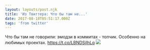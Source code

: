 ```yaml
---
layout: layouts/post.njk
title: 'Из Твиттера: Что бы там не...'
date: 2017-08-18T05:51:17.000Z
tags: 'from twitter'
---
```



Что бы там не говорили: эмодзи в коммитах - топчик. Особенно на любимых проектах. https://t.co/LBNDSjIhLq
  <img src="https://pbs.twimg.com/media/DHfWAX0UAAEvITO.jpg" />
